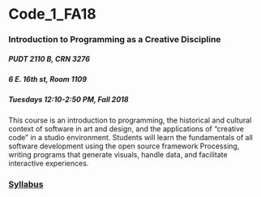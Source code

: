 # Code_1_FA18

### Introduction to Programming as a Creative Discipline

##### PUDT 2110 B, CRN 3276

##### 6 E. 16th st, Room 1109

##### Tuesdays 12:10-2:50 PM, Fall 2018

This course is an introduction to programming, the historical and cultural context of software in art and design, and the applications of “creative code” in a studio environment. Students will learn the fundamentals of all software development using the open source framework Processing, writing programs that generate visuals, handle data, and facilitate interactive experiences.

### [Syllabus](https://docs.google.com/document/d/16xqlMlv6-RhQF-GpVT8p2QBKLxpzbYPSfaUgh1r9ItM/edit?usp=sharing)
